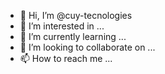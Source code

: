 - 👋 Hi, I’m @cuy-tecnologies
- 👀 I’m interested in ...
- 🌱 I’m currently learning ...
- 💞️ I’m looking to collaborate on ...
- 📫 How to reach me ...

<!---
cuy-tecnologies/cuy-tecnologies is a ✨ special ✨ repository because its `README.md` (this file) appears on your GitHub profile.
You can click the Preview link to take a look at your changes.
--->
